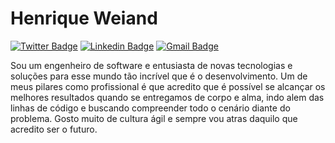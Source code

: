 # Henrique Weiand

[![Twitter Badge](https://img.shields.io/badge/-@henrique_weiand-6633cc?style=flat-square&labelColor=6633cc&logo=twitter&logoColor=white&link=https://twitter.com/henrique_weiand)](https://twitter.com/henrique_weiand) 
[![Linkedin Badge](https://img.shields.io/badge/-henrique%20weiand-6633cc?style=flat-square&logo=Linkedin&logoColor=white&link=https://www.linkedin.com/in/dhenrique-weiands/)](https://www.linkedin.com/in/henrique-weiand/) 
[![Gmail Badge](https://img.shields.io/badge/-henriqueweiand@gmail.com-6633cc?style=flat-square&logo=Gmail&logoColor=white&link=mailto:henriqueweiand@gmail.com)](mailto:henriqueweiand@gmail.com)

Sou um engenheiro de software e entusiasta de novas tecnologias e soluções para esse mundo tão incrível que é o desenvolvimento. Um de meus pilares como profissional é que acredito que é possível se alcançar os melhores resultados quando se entregamos de corpo e alma, indo alem das linhas de código e buscando compreender todo o cenário diante do problema. Gosto muito de cultura ágil e sempre vou atras daquilo que acredito ser o futuro. 

